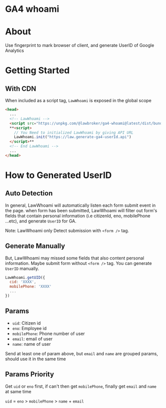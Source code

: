 # GA4 whoami

# About
Use fingerprint to mark browser of client, and generate UserID of Google Analytics
# Getting Started

## With CDN
When included as a script tag, `LawWhoami` is exposed in the global scope

```html
<head>
  ...
  <!-- LawWhoami -->
  <script src="https://unpkg.com/@lawbroker/ga4-whoami@latest/dist/bundle.js"/> 
  **<script>
    // You Need to initialized LawWhoami by giving API URL
    LawWhoami.init("https://law.generate-ga4-userId.api")
  </script>**
  <!-- End LawWhoami -->
  ...
</head>
```

# How to Generated UserID

## Auto Detection

In general, LawWhoami will automatically listen each form submit event in the page. when form has been submitted, LawWhoami will filter out form's fields that contain personal information (i.e citizenId, eno, mobilePhone ...etc), and generate `UserID` for GA.

Note: LawWhoami only Detect submission with `<form />` tag.

## Generate Manually

But, LawWhoami may missed some fields that also content personal information.  Maybe submit form without `<form />` tag. You can generate `UserID` manually.

```javascript
LawWhoami.getUID({
  cid: 'XXXX',
  mobilePhone: 'XXXX'
  ...
})
```

## Params
* `uid`: Citizen id
* `eno`: Employee id
* `mobilePhone`: Phone number of user
* `email`: email of user
* `name`: name of user

Send at least one of param above, but `email` and `name` are grouped params, should use it in the same time

## Params Priority

Get `uid` or `eno` first, if can't then get `mobilePhone`, finally get `email` and `name` at same time

`uid` = `eno` > `mobilePhone` > `name` + `email`



